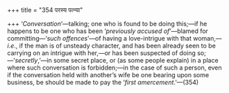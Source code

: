 +++
title = "354 परस्य पत्न्या"

+++
‘*Conversation*’—talking; one who is found to be doing this;—if he
happens to be one who has been ‘*previously accused of*’—blamed for
committing—‘*such offences*’—of having a love-intrigue with that
woman,—*i.e*., if the man is of unsteady character, and has been already
seen to be carrying on an intrigue with her,—or has been suspected of
doing so;—‘*secretly*,’—in some secret place, or (as some people
explain) in a place where such conversation is forbidden;—in the case of
such a person, even if the conversation held with another’s wife be one
bearing upon some business, be should be made to pay the ‘*first
amercement*.’—(354)


